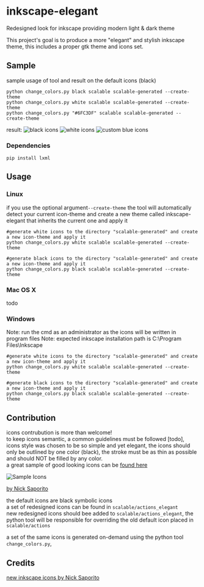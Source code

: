 # inkscape-elegant
Redesigned look for inkscape providing modern light & dark theme


This project's goal is to produce a more "elegant" and stylish inkscape theme, this includes a proper gtk theme and icons set.


## Sample
sample usage of tool and result on the default icons (black)
```
python change_colors.py black scalable scalable-generated --create-theme
python change_colors.py white scalable scalable-generated --create-theme
python change_colors.py "#6FC3DF" scalable scalable-generated --create-theme
```

result:
![black icons](https://image.ibb.co/jGR25q/inkscape-1.png)
![white icons](https://image.ibb.co/hJbPJA/inkscape-2.png)
![custom blue icons](https://image.ibb.co/c7QJdA/inkscape-3.png)

### Dependencies
```
pip install lxml
```

## Usage

### Linux
if you use the optional argument```--create-theme``` the tool will automatically detect your current icon-theme and create a new theme called inkscape-elegant that inherits the current one and apply it

```
#generate white icons to the directory "scalable-generated" and create a new icon-theme and apply it
python change_colors.py white scalable scalable-generated --create-theme
```

```
#generate black icons to the directory "scalable-generated" and create a new icon-theme and apply it
python change_colors.py black scalable scalable-generated --create-theme
```


### Mac OS X
todo

### Windows
Note: run the cmd as an administrator as the icons will be written in program files
Note: expected inkscape installation path is C:\Program Files\Inkscape
```
#generate white icons to the directory "scalable-generated" and create a new icon-theme and apply it
python change_colors.py white scalable scalable-generated --create-theme
```

```
#generate black icons to the directory "scalable-generated" and create a new icon-theme and apply it
python change_colors.py black scalable scalable-generated --create-theme
```

## Contribution
icons contrubution is more than welcome!<br>
to keep icons semantic, a common guidelines must be followed [todo], icons style was chosen to be so simple and yet elegant, the icons should only be outlined by one color (black), the stroke must be as thin as possible and should NOT be filled by any color.<br>
a great sample of good looking icons can be [found here](https://logosbynick.com/new-icons-for-inkscape/)

![Sample Icons](http://blog.logosbynick.com/wp-content/uploads/2016/04/RedesignedInkscapeIcons-1.png)

[by Nick Saporito](https://logosbynick.com/new-icons-for-inkscape/)

the default icons are black symbolic icons <br>
a set of redesigned icons can be found in `scalable/actions_elegant`<br>
new redesigned icons should bee added to `scalable/actions_elegant`, the python tool will be responsible for overriding the old default icon placed in `scalable/actions`

a set of the same icons is generated on-demand using the python tool `change_colors.py`,


## Credits
[new inkscape icons by Nick Saporito](https://logosbynick.com/new-icons-for-inkscape/)
